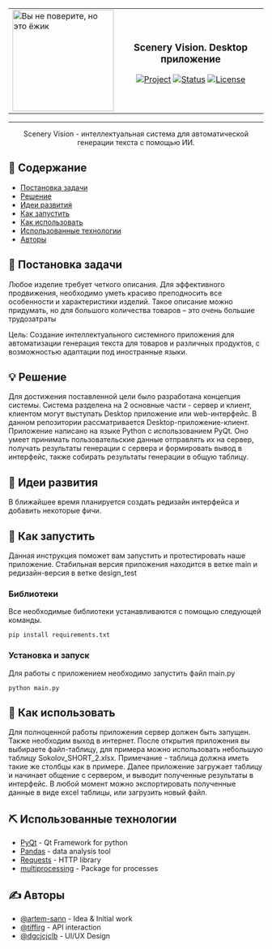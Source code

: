 <table align="center" frame="void" >
   <tr> 
    <td class="leftcol"><img src="https://user-images.githubusercontent.com/73960471/202878705-152ab78f-e5e5-4804-86b4-2511afd58534.png" 
    width="200" alt="Вы не поверите, но это ёжик"></td>
    <td valign="center" align="center">
    
   <h3>Scenery Vision. Desktop приложение</h3>
   
[![Project](https://img.shields.io/badge/Project-SceneryVision-red)](https://pt.2035.university/project/scenery-vision)
[![Status](https://img.shields.io/badge/status-active-success.svg)]()
[![License](https://img.shields.io/badge/license-AGPL--3.0%20license-blue)](LICENSE.md)
    
    
   </tr>
  </table>
  

---

<p align="center">
Scenery Vision - интеллектуальная система для автоматической генерации текста с помощью ИИ.
    <br>
</p>

## 📝 Содержание

- [Постановка задачи](#problem_statement)
- [Решение](#idea)
- [Идеи развития](#future_scope)
- [Как запустить](#getting_started)
- [Как использовать](#usage)
- [Использованные технологии](#tech_stack)
- [Авторы](#authors)

## 🧐 Постановка задачи <a name = "problem_statement"></a>

Любое изделие требует четкого описания. Для эффективного продвижения, необходимо уметь красиво преподносить все особенности и характеристики изделий. Такое описание можно придумать, но для большого количества товаров – это очень большие трудозатраты

Цель:
Создание интеллектуального системного приложения для автоматизации генерация текста для товаров и различных продуктов, с возможностью адаптации под иностранные языки.

## 💡 Решение <a name = "idea"></a>

Для достижения поставленной цели было разработана концепция системы. Система разделена на 2 основные части - сервер и клиент, клиентом могут выступать Desktop приложение
или web-интерфейс. В данном репозитории рассматривается Desktop-приложение-клиент. Приложение написано на языке Python с использованием PyQt. Оно умеет 
принимать пользовательские данные отправлять их на сервер, получать результаты генерации с сервера и формировать вывод в интерфейс,
также собирать результаты генерации в общую таблицу.

## 🚀 Идеи развития <a name = "future_scope"></a>

В ближайшее время планируется создать редизайн интерфейса и добавить некоторые фичи.

## 🏁 Как запустить <a name = "getting_started"></a>

Данная инструкция поможет вам запустить и протестировать наше приложение. Стабильная версия приложения находится в ветке main и редизайн-версия в ветке design_test

### Библиотеки

Все необходимые библиотеки устанавливаются с помощью следующей команды.

```
pip install requirements.txt
```

### Установка и запуск

Для работы с приложением необходимо запустить файл main.py

```
python main.py
```

## 🎈 Как использовать <a name="usage"></a>

Для полноценной работы приложения сервер должен быть запущен. Также необходим выход в интернет. После открытия приложения
вы выбираете файл-таблицу, для примера можно использовать небольшую таблицу Sokolov_SHORT_2.xlsx. Примечание - таблица должна иметь такие же столбцы как в примере.
Далее приложение загружает таблицу и начинает общение с сервером, и выводит полученные результаты в интерфейс. 
В любой момент можно экспортировать полученные данные в виде excel таблицы, или загрузить новый файл.


## ⛏️ Использованные технологии <a name = "tech_stack"></a>

- [PyQt](https://doc.qt.io/qtforpython/) - Qt Framework for python
- [Pandas](https://pandas.pydata.org/) - data analysis tool
- [Requests](https://github.com/psf/requests) - HTTP library
- [multiprocessing](https://docs.python.org/3/library/multiprocessing.html) - Package for processes

## ✍️ Авторы <a name = "authors"></a>

- [@artem-sann](https://github.com/artem-sann) - Idea & Initial work
- [@tiffirg](https://github.com/tiffirg) - API interaction
- [@dgcjcjclb](https://github.com/dgcjcjclb) - UI/UX Design
